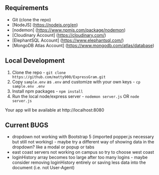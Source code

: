 ## Requirements 

- Git (clone the repo)
- [NodeJS] (https://nodejs.org/en)
- [nodemon] (https://www.npmjs.com/package/nodemon)
- [Cloudinary Account] (https://cloudinary.com/)
- [ElephantSQL Account] (https://www.elephantsql.com/)
- [MongoDB Atlas Account] (https://www.mongodb.com/atlas/database) 

## Local Development

1. Clone the repo - `git clone https://github.com/matty900/ExpressGram.git`
2. Copy `sample.env` as `.env` and customize with your own keys - `cp sample.env .env`
3. Install npm packages - `npm install`
4. Run the local node/express server - `nodemon server.js` OR `node server.js`

Your app will be available at http://localhost:8080

## Current BUGS
- dropdown not working with Bootstrap 5 (imported popper.js necessary but still not working) - maybe try a different way of showing data in the dropdown? like a modal or popup or tabs
- east coast servers not working on campus so try to choose west coast
- loginHistory array becomes too large after too many logins - maybe consider removing loginHistory entirely or saving less data into the document (i.e. not User-Agent)
